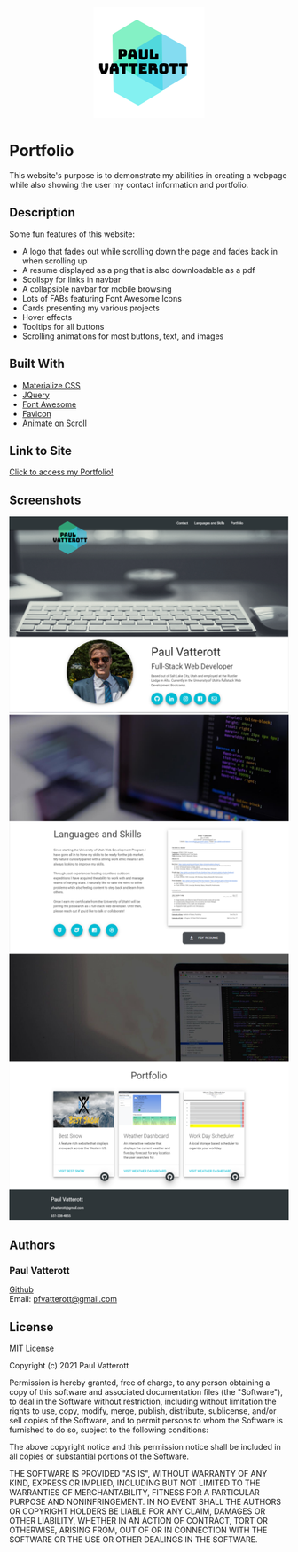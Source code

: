 <p align="center">
<img src="./assets/logo.png">
</p>

# Portfolio

This website's purpose is to demonstrate my abilities in creating a webpage while also showing the user my contact information and portfolio.

## Description

Some fun features of this website:

* A logo that fades out while scrolling down the page and fades back in when scrolling up
* A resume displayed as a png that is also downloadable as a pdf
* Scollspy for links in navbar
* A collapsible navbar for mobile browsing
* Lots of FABs featuring Font Awesome Icons
* Cards presenting my various projects
* Hover effects
* Tooltips for all buttons
* Scrolling animations for most buttons, text, and images


## Built With
* [Materialize CSS](https://materializecss.com/)
* [JQuery](https://jquery.com/)
* [Font Awesome](https://fontawesome.com/)
* [Favicon](https://favicon.io/)
* [Animate on Scroll](https://michalsnik.github.io/aos/)


## Link to Site

[Click to access my Portfolio!](https://pfvatterott.github.io/)

## Screenshots
![screenshot](./assets/screenshot1.png)
![site in action](./assets/screenshot2.png)
![graphs](./assets/screenshot3.png)



## Authors

### Paul Vatterott
[Github](https://github.com/pfvatterott) <br>
Email: pfvatterott@gmail.com

## License
MIT License

Copyright (c) 2021 Paul Vatterott

Permission is hereby granted, free of charge, to any person obtaining a copy of this software and associated documentation files (the "Software"), to deal in the Software without restriction, including without limitation the rights to use, copy, modify, merge, publish, distribute, sublicense, and/or sell copies of the Software, and to permit persons to whom the Software is furnished to do so, subject to the following conditions:

The above copyright notice and this permission notice shall be included in all copies or substantial portions of the Software.

THE SOFTWARE IS PROVIDED "AS IS", WITHOUT WARRANTY OF ANY KIND, EXPRESS OR IMPLIED, INCLUDING BUT NOT LIMITED TO THE WARRANTIES OF MERCHANTABILITY, FITNESS FOR A PARTICULAR PURPOSE AND NONINFRINGEMENT. IN NO EVENT SHALL THE AUTHORS OR COPYRIGHT HOLDERS BE LIABLE FOR ANY CLAIM, DAMAGES OR OTHER LIABILITY, WHETHER IN AN ACTION OF CONTRACT, TORT OR OTHERWISE, ARISING FROM, OUT OF OR IN CONNECTION WITH THE SOFTWARE OR THE USE OR OTHER DEALINGS IN THE SOFTWARE.




